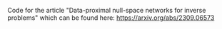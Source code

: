 Code for the article "Data-proximal null-space networks for inverse problems" which can be found here: https://arxiv.org/abs/2309.06573
